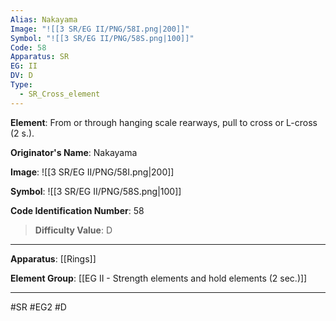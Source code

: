 ```yaml
---
Alias: Nakayama
Image: "![[3 SR/EG II/PNG/58I.png|200]]"
Symbol: "![[3 SR/EG II/PNG/58S.png|100]]"
Code: 58
Apparatus: SR
EG: II
DV: D
Type:
  - SR_Cross_element
---
```

**Element**: From or through hanging scale rearways, pull to cross or L-cross (2 s.).

**Originator's Name**: Nakayama

**Image**:
![[3 SR/EG II/PNG/58I.png|200]]

**Symbol**:
![[3 SR/EG II/PNG/58S.png|100]]

**Code Identification Number**: 58

>**Difficulty Value**: D

___
**Apparatus**: [[Rings]]

**Element Group**: [[EG II - Strength elements and hold elements (2 sec.)]]
___
#SR #EG2 #D
